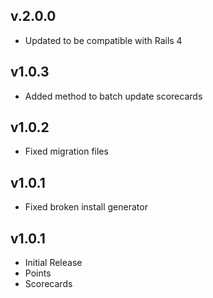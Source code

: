 ## v.2.0.0

* Updated to be compatible with Rails 4

## v1.0.3

* Added method to batch update scorecards

## v1.0.2

* Fixed migration files

## v1.0.1

* Fixed broken install generator

## v1.0.1

* Initial Release
* Points
* Scorecards
